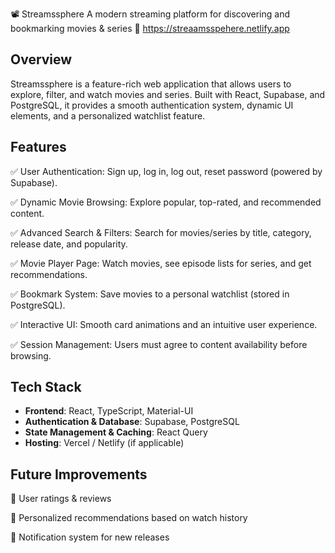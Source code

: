 📽️ Streamssphere
A modern streaming platform for discovering and bookmarking movies & series
🔗 https://streaamsspehere.netlify.app

## Overview
Streamssphere is a feature-rich web application that allows users to explore, filter, and watch movies and series. Built with React, Supabase, and PostgreSQL, it provides a smooth authentication system, dynamic UI elements, and a personalized watchlist feature.

## Features

✅ User Authentication: Sign up, log in, log out, reset password (powered by Supabase).

✅ Dynamic Movie Browsing: Explore popular, top-rated, and recommended content.

✅ Advanced Search & Filters: Search for movies/series by title, category, release date, and popularity.

✅ Movie Player Page: Watch movies, see episode lists for series, and get recommendations.

✅ Bookmark System: Save movies to a personal watchlist (stored in PostgreSQL).

✅ Interactive UI: Smooth card animations and an intuitive user experience.

✅ Session Management: Users must agree to content availability before browsing.

## Tech Stack
- **Frontend**: React, TypeScript, Material-UI
- **Authentication & Database**: Supabase, PostgreSQL
- **State Management & Caching**: React Query
- **Hosting**: Vercel / Netlify (if applicable)

## Future Improvements
🔹 User ratings & reviews

🔹 Personalized recommendations based on watch history

🔹 Notification system for new releases
